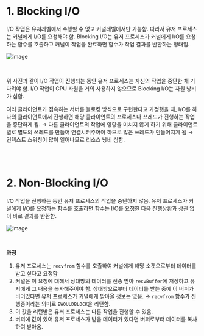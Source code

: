 # 1. Blocking I/O

I/O 작업은 유저레벨에서 수행할 수 없고 커널레벨에서만 가능함. 따라서 유저 프로세스는 커널에게 I/O를 요청해야 함. Blocking I/O는 유저 프로세스가 커널에게 I/O를 요청하는 함수를 호출하고 커널이 작업을 완료하면 함수가 작업 결과를 반환하는 형태임. 

![image](https://user-images.githubusercontent.com/100047095/196027687-af238bc4-65e8-41d9-8246-724d3eeed7bc.png)

<br/>

위 사진과 같이 I/O 작업이 진행되는 동안 유저 프로세스는 자신의 작업을 중단한 채 기다려야 함. I/O 작업이 CPU 자원을 거의 사용하지 않으므로 Blocking I/O는 자원 낭비가 심함. 

여러 클라이언트가 접속하는 서버를 블로킹 방식으로 구현한다고 가정햇을 때, I/O를 하나의 클라이언트에서 진행하면 해당 클라이언트의 프로세스나 쓰레드가 진행하는 작업을 중단하게 됨. → 다른 클라이언트의 작업에 영향을 미치지 않게 하기 위해 클라이언트 별로 별도의 쓰레드를 만들어 연결시켜주어야 하므로 많은 쓰레드가 만들어지게 됨 → 컨텍스트 스위칭이 많이 일어나므로 리소스 낭비 심함. 

<br/><br/>

# 2. Non-Blocking I/O

I/O 작업을 진행하는 동안 유저 프로세스의 작업을 중단하지 않음. 유저 프로세스가 커널에게 I/O를 요청하는 함수를 호출하면 함수는 I/O를 요청한 다음 진행상황과 상관 없이 바로 결과를 반환함. 

![image](https://user-images.githubusercontent.com/100047095/196027683-92fc78a5-d0a6-4af1-b1e7-b9d99961ce46.png)

<br/>

**과정**

1. 유저 프로세스는 `recvfrom` 함수를 호출하여 커널에게 해당 소켓으로부터 데이터를 받고 싶다고 요청함
2. 커널은 이 요청에 대해서 상대방의 데이터를 전송 받아 `recvBuffer`에 저장하고 유저에게 그 내용을 복사해주어야 함. 상대방으로부터 데이터를 받는 중에 이 버퍼가 비어있다면 유저 프로세스가 커널에게 받아올 정보는 없음. → `recvfrom` 함수가 진행중이라는 의미로 `EWOULDBLOCK`을 리턴함. 
3. 이 값을 리턴받은 유저 프로세스는 다른 작업을 진행할 수 있음. 
4. 버퍼에 값이 있어 유저 프로세스가 받을 데이터가 있다면 버퍼로부터 데이터를 복사하여 받아옴.
